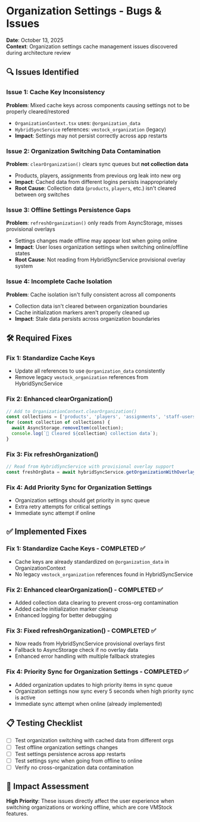 # Organization Settings - Bugs & Issues

**Date**: October 13, 2025  
**Context**: Organization settings cache management issues discovered during architecture review

## 🔍 Issues Identified

### Issue 1: Cache Key Inconsistency
**Problem**: Mixed cache keys across components causing settings not to be properly cleared/restored
- `OrganizationContext.tsx` uses: `@organization_data`
- `HybridSyncService` references: `vmstock_organization` (legacy)
- **Impact**: Settings may not persist correctly across app restarts

### Issue 2: Organization Switching Data Contamination
**Problem**: `clearOrganization()` clears sync queues but **not collection data**
- Products, players, assignments from previous org leak into new org
- **Impact**: Cached data from different logins persists inappropriately
- **Root Cause**: Collection data (`products`, `players`, etc.) isn't cleared between org switches

### Issue 3: Offline Settings Persistence Gaps
**Problem**: `refreshOrganization()` only reads from AsyncStorage, misses provisional overlays
- Settings changes made offline may appear lost when going online
- **Impact**: User loses organization settings when switching online/offline states
- **Root Cause**: Not reading from HybridSyncService provisional overlay system

### Issue 4: Incomplete Cache Isolation
**Problem**: Cache isolation isn't fully consistent across all components
- Collection data isn't cleared between organization boundaries
- Cache initialization markers aren't properly cleaned up
- **Impact**: Stale data persists across organization boundaries

## 🛠️ Required Fixes

### Fix 1: Standardize Cache Keys
- Update all references to use `@organization_data` consistently
- Remove legacy `vmstock_organization` references from HybridSyncService

### Fix 2: Enhanced clearOrganization()
```typescript
// Add to OrganizationContext.clearOrganization()
const collections = ['products', 'players', 'assignments', 'staff-users', 'charges'];
for (const collection of collections) {
  await AsyncStorage.removeItem(collection);
  console.log(`🧹 Cleared ${collection} collection data`);
}
```

### Fix 3: Fix refreshOrganization()
```typescript
// Read from HybridSyncService with provisional overlay support
const freshOrgData = await hybridSyncService.getOrganizationWithOverlay(organization.id);
```

### Fix 4: Add Priority Sync for Organization Settings
- Organization settings should get priority in sync queue
- Extra retry attempts for critical settings
- Immediate sync attempt if online

## ✅ Implemented Fixes

### Fix 1: Standardize Cache Keys - COMPLETED ✅
- Cache keys are already standardized on `@organization_data` in OrganizationContext
- No legacy `vmstock_organization` references found in HybridSyncService

### Fix 2: Enhanced clearOrganization() - COMPLETED ✅
- Added collection data clearing to prevent cross-org contamination
- Added cache initialization marker cleanup
- Enhanced logging for better debugging

### Fix 3: Fixed refreshOrganization() - COMPLETED ✅
- Now reads from HybridSyncService provisional overlays first
- Fallback to AsyncStorage check if no overlay data
- Enhanced error handling with multiple fallback strategies

### Fix 4: Priority Sync for Organization Settings - COMPLETED ✅
- Added organization updates to high priority items in sync queue
- Organization settings now sync every 5 seconds when high priority sync is active
- Immediate sync attempt when online (already implemented)

## 📋 Testing Checklist
- [ ] Test organization switching with cached data from different orgs
- [ ] Test offline organization settings changes
- [ ] Test settings persistence across app restarts
- [ ] Test settings sync when going from offline to online
- [ ] Verify no cross-organization data contamination

## 🎯 Impact Assessment
**High Priority**: These issues directly affect the user experience when switching organizations or working offline, which are core VMStock features.